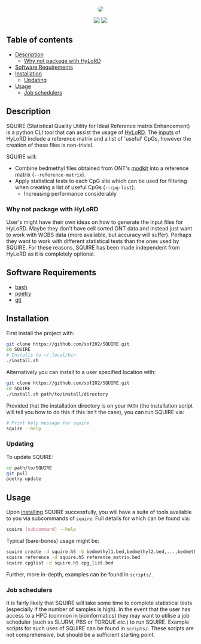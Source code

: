 <p align="center">
  <img style="border-radius:10px" src="https://github.com/user-attachments/assets/1e82a815-8bab-4f48-8f28-0960c223eb54" />
</p>

</p>
<p align="center">
    <a href="https://github.com/sof202/SQUIRE/commits/main/" alt="Commit activity">
        <img src="https://img.shields.io/github/commit-activity/m/sof202/SQUIRE?style=for-the-badge&color=green" /></a>
    <a href="https://github.com/sof202/SQUIRE/blob/main/LICENSE" alt="License">
        <img src="https://img.shields.io/github/license/sof202/SQUIRE?style=for-the-badge&color=green" /></a>
</p>

## Table of contents

* [Description](#description)
  * [Why not package with HyLoRD](#why-not-package-with-hylord)
* [Software Requirements](#software-requirements)
* [Installation](#installation)
  * [Updating](#updating)
* [Usage](#usage)
  * [Job schedulers](#job-schedulers)

## Description

SQUIRE (Statistical Quality Utility for Ideal Reference matrix Enhancement) is
a python CLI tool that can assist the usage of 
[HyLoRD](https://github.com/sof202/HyLoRD). The
[inputs](https://sof202.github.io/HyLoRD/inputs-outputs.html) of HyLoRD include
a reference matrix and a list of 'useful' CpGs, however the creation of these
files is non-trivial. 

SQUIRE will:

- Combine bedmethyl files obtained from ONT's
[modkit](https://github.com/nanoporetech/modkit) into a reference matrix
(`--reference-matrix`).
- Apply statistical tests to each CpG site which can be used for filtering 
when creating a list of useful CpGs (`--cpg-list`).
  - Increasing performance considerably

### Why not package with HyLoRD

User's might have their own ideas on how to generate the input files for
HyLoRD. Maybe they don't have cell sorted ONT data and instead just want to
work with WGBS data (more available, but accuracy will suffer). Perhaps they
want to work with different statistical tests than the ones used by SQUIRE.
For these reasons, SQUIRE has been made independent from HyLoRD as it is
completely optional.

## Software Requirements

- [bash](https://www.gnu.org/software/bash/)
- [poetry](https://github.com/python-poetry/poetry)
- [git](https://git-scm.com/)

## Installation

First install the project with:

```bash
git clone https://github.com/sof202/SQUIRE.git
cd SQUIRE
# Installs to ~/.local/bin
./install.sh 
```

Alternatively you can install to a user specified location with:

```bash
git clone https://github.com/sof202/SQUIRE.git
cd SQUIRE
./install.sh path/to/install/directory
```

Provided that the installation directory is on your `PATH` (the installation
script will tell you how to do this if this isn't the case), you can run SQUIRE
via:

```bash
# Print help message for squire
squire --help
```

### Updating

To update SQUIRE:

```bash
cd path/to/SQUIRE
git pull
poetry update
```

## Usage

Upon [installing](#installation) SQUIRE successfully, you will have a suite of
tools available to you via subcommands of `squire`. Full details for which
can be found via:

```bash
squire [subcommand] --help
```

Typical (bare-bones) usage might be:

```bash
squire create -d squire.h5 -b bedmethyl1.bed,bedmethyl2.bed,...,bedmethyln.bed
squire reference -d squire.h5 reference_matrix.bed
squire cpglist -d squire.h5 cpg_list.bed
```

Further, more in-depth, examples can be found in `scripts/`.

### Job schedulers

It is fairly likely that SQUIRE will take some time to complete statistical
tests (especially if the number of samples is high). In the event that the user
has access to a HPC (common in bioinformatics) they may want to utilise a job
scheduler (such as SLURM, PBS or TORQUE *etc.*) to run SQUIRE. Example scripts
for such uses of SQUIRE can be found in `scripts/`. These scripts are not
comprehensive, but should be a sufficient starting point.
